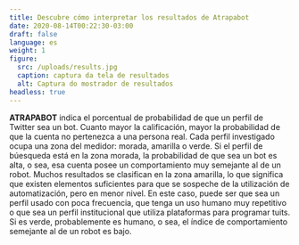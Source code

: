 ```yaml
---
title: Descubre cómo interpretar los resultados de Atrapabot
date: 2020-08-14T00:22:30-03:00
draft: false
language: es
weight: 1
figure:
  src: /uploads/results.jpg
  caption: captura da tela de resultados
  alt: Captura do mostrador de resultados
headless: true
---
```

**ATRAPABOT** indica el porcentual de probabilidad de que un perfil de Twitter sea un bot. Cuanto mayor la calificación, mayor la probabilidad de que la cuenta no pertenezca a una persona real. Cada perfil investigado ocupa una zona del medidor: morada, amarilla o verde. Si el perfil de búesqueda está en la zona morada, la probabilidad de que sea un bot es alta, o sea, esa cuenta posee un comportamiento muy semejante al de un robot. Muchos resultados se clasifican en la zona amarilla, lo que significa que existen elementos suficientes para que se sospeche de la utilización de automatización, pero en menor nivel. En este caso, puede ser que sea un perfil usado con poca frecuencia, que tenga un uso humano muy repetitivo o que sea un perfil institucional que utiliza plataformas para programar tuits. Si es verde, probablemente es humano, o sea, el índice de comportamiento semejante al de un robot es bajo.